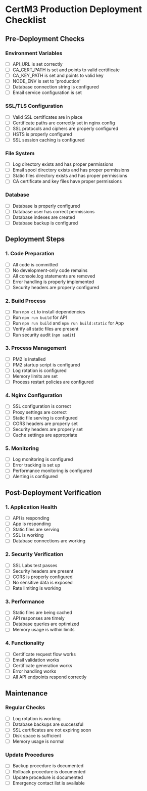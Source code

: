 # CertM3 Production Deployment Checklist

## Pre-Deployment Checks

### Environment Variables
- [ ] API_URL is set correctly
- [ ] CA_CERT_PATH is set and points to valid certificate
- [ ] CA_KEY_PATH is set and points to valid key
- [ ] NODE_ENV is set to 'production'
- [ ] Database connection string is configured
- [ ] Email service configuration is set

### SSL/TLS Configuration
- [ ] Valid SSL certificates are in place
- [ ] Certificate paths are correctly set in nginx config
- [ ] SSL protocols and ciphers are properly configured
- [ ] HSTS is properly configured
- [ ] SSL session caching is configured

### File System
- [ ] Log directory exists and has proper permissions
- [ ] Email spool directory exists and has proper permissions
- [ ] Static files directory exists and has proper permissions
- [ ] CA certificate and key files have proper permissions

### Database
- [ ] Database is properly configured
- [ ] Database user has correct permissions
- [ ] Database indexes are created
- [ ] Database backup is configured

## Deployment Steps

### 1. Code Preparation
- [ ] All code is committed
- [ ] No development-only code remains
- [ ] All console.log statements are removed
- [ ] Error handling is properly implemented
- [ ] Security headers are properly configured

### 2. Build Process
- [ ] Run `npm ci` to install dependencies
- [ ] Run `npm run build` for API
- [ ] Run `npm run build` and `npm run build:static` for App
- [ ] Verify all static files are present
- [ ] Run security audit (`npm audit`)

### 3. Process Management
- [ ] PM2 is installed
- [ ] PM2 startup script is configured
- [ ] Log rotation is configured
- [ ] Memory limits are set
- [ ] Process restart policies are configured

### 4. Nginx Configuration
- [ ] SSL configuration is correct
- [ ] Proxy settings are correct
- [ ] Static file serving is configured
- [ ] CORS headers are properly set
- [ ] Security headers are properly set
- [ ] Cache settings are appropriate

### 5. Monitoring
- [ ] Log monitoring is configured
- [ ] Error tracking is set up
- [ ] Performance monitoring is configured
- [ ] Alerting is configured

## Post-Deployment Verification

### 1. Application Health
- [ ] API is responding
- [ ] App is responding
- [ ] Static files are serving
- [ ] SSL is working
- [ ] Database connections are working

### 2. Security Verification
- [ ] SSL Labs test passes
- [ ] Security headers are present
- [ ] CORS is properly configured
- [ ] No sensitive data is exposed
- [ ] Rate limiting is working

### 3. Performance
- [ ] Static files are being cached
- [ ] API responses are timely
- [ ] Database queries are optimized
- [ ] Memory usage is within limits

### 4. Functionality
- [ ] Certificate request flow works
- [ ] Email validation works
- [ ] Certificate generation works
- [ ] Error handling works
- [ ] All API endpoints respond correctly

## Maintenance

### Regular Checks
- [ ] Log rotation is working
- [ ] Database backups are successful
- [ ] SSL certificates are not expiring soon
- [ ] Disk space is sufficient
- [ ] Memory usage is normal

### Update Procedures
- [ ] Backup procedure is documented
- [ ] Rollback procedure is documented
- [ ] Update procedure is documented
- [ ] Emergency contact list is available 